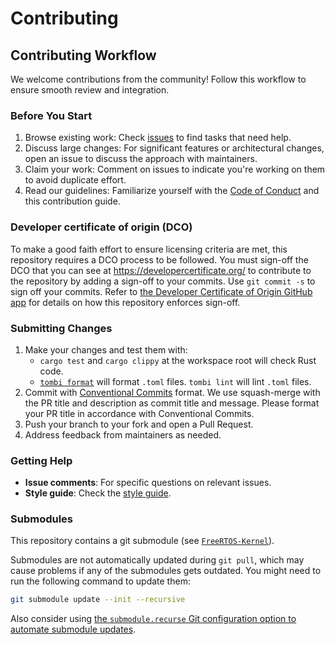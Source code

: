 # Contributing

## Contributing Workflow

We welcome contributions from the community!
Follow this workflow to ensure smooth review and integration.

### Before You Start

1. Browse existing work: Check [issues](https://github.com/veecle/freertos-integration/issues) to find tasks that need help.
2. Discuss large changes: For significant features or architectural changes, open an issue to discuss the approach with maintainers.
3. Claim your work: Comment on issues to indicate you're working on them to avoid duplicate effort.
4. Read our guidelines: Familiarize yourself with the [Code of Conduct](https://github.com/veecle/freertos-integration?tab=coc-ov-file#readme) and this contribution guide.

### Developer certificate of origin (DCO)

To make a good faith effort to ensure licensing criteria are met, this repository requires a DCO process to be followed.
You must sign-off the DCO that you can see at <https://developercertificate.org/> to contribute to the repository by adding a sign-off to your commits.
Use `git commit -s` to sign off your commits.
Refer to [the Developer Certificate of Origin GitHub app](https://probot.github.io/apps/dco/) for details on how this repository enforces sign-off.

### Submitting Changes

1. Make your changes and test them with:
   - `cargo test` and `cargo clippy` at the workspace root will check Rust code.
   - [`tombi format`](https://github.com/tombi-toml/tombi) will format `.toml` files.
     `tombi lint` will lint `.toml` files.
2. Commit with [Conventional Commits](https://www.conventionalcommits.org/en/v1.0.0/) format.
   We use squash-merge with the PR title and description as commit title and message.
   Please format your PR title in accordance with Conventional Commits.
3. Push your branch to your fork and open a Pull Request.
4. Address feedback from maintainers as needed.

### Getting Help

- **Issue comments**: For specific questions on relevant issues.
- **Style guide**: Check the [style guide](https://veecle.github.io/style-guide/).

### Submodules

This repository contains a git submodule (see [`FreeRTOS-Kernel`](FreeRTOS-Kernel)).

Submodules are not automatically updated during `git pull`, which may cause problems if any of the submodules gets outdated.
You might need to run the following command to update them:

```bash
git submodule update --init --recursive
```

Also consider using [the `submodule.recurse` Git configuration option to automate submodule updates](https://git-scm.com/docs/git-config#Documentation/git-config.txt-submodulerecurse).

